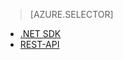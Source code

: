 ﻿> [AZURE.SELECTOR]
- [.NET SDK](/de-de/documentation/articles/media-services-dotnet-configure-asset-delivery-policy/)
- [REST-API](/de-de/documentation/articles/media-services-rest-configure-asset-delivery-policy/)

<!--HONumber=45--> 

